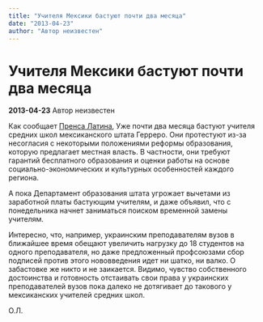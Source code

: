 ```yaml
---
title: "Учителя Мексики бастуют почти два месяца"
date: "2013-04-23"
author: "Автор неизвестен"
---
```


# Учителя Мексики бастуют почти два месяца

**2013-04-23** Автор неизвестен

Как сообщает [Пренса Латина](http://www.prensalatina.ru/index.php/12-portada-principal1/28221-2013-04-22-21-11-27?opcion=pl-ver-noticia), Уже почти два месяца бастуют учителя средних школ мексиканского штата Герреро. Они протестуют из-за несогласия с некоторыми положениями реформы образования, которую предлагает местная власть. В частности, они требуют гарантий бесплатного образования и оценки работы на основе социально-экономических и культурных особенностей каждого региона.

А пока Департамент образования штата угрожает вычетами из заработной платы бастующим учителям, и даже объявил, что с понедельника начнет заниматься поиском временной замены учителям.

Интересно, что, например, украинским преподавателям вузов в ближайшее время обещают увеличить нагрузку до 18 студентов на одного преподавателя, но даже предложенный профсоюзами сбор подписей против этого нововведения идет ни шатко, ни валко. О забастовке же никто и не заикается. Видимо, чувство собственного достоинства и готовность отстаивать свои права у украинских преподавателей вузов пока далеко не дотягивает до такового у мексиканских учителей средних школ.

О.Л.